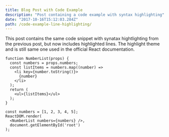 ```yaml
---
title: Blog Post with Code Example
description: "Post containing a code example with syntax highlighting"
date: "2017-10-16T15:12:03.284Z"
path: /code-example-line-highlighting/
---
```

This post contains the same code snippet with synatax hightlighting from the previous post, but now includes highlighted lines. The highlight theme and is still same one used in the official React documentation.

```jsx{1,4-6}
function NumberList(props) {
  const numbers = props.numbers;
  const listItems = numbers.map((number) =>
    <li key={number.toString()}>
      {number}
    </li>
  );
  return (
    <ul>{listItems}</ul>
  );
}

const numbers = [1, 2, 3, 4, 5];
ReactDOM.render(
  <NumberList numbers={numbers} />,
  document.getElementById('root')
);
```